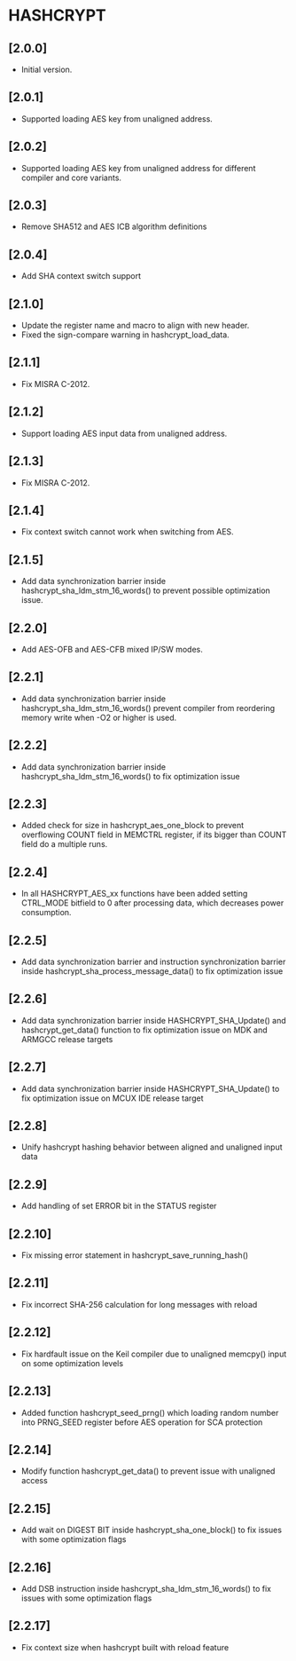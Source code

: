 # HASHCRYPT

## [2.0.0]

- Initial version.

## [2.0.1]

- Supported loading AES key from unaligned address.

## [2.0.2]

- Supported loading AES key from unaligned address for different compiler and core variants.

## [2.0.3]

- Remove SHA512 and AES ICB algorithm definitions

## [2.0.4]

- Add SHA context switch support

## [2.1.0]

- Update the register name and macro to align with new header.
- Fixed the sign-compare warning in hashcrypt_load_data.

## [2.1.1]

- Fix MISRA C-2012.

## [2.1.2]

- Support loading AES input data from unaligned address.

## [2.1.3]

- Fix MISRA C-2012.

## [2.1.4]

- Fix context switch cannot work when switching from AES.

## [2.1.5]

- Add data synchronization barrier inside hashcrypt_sha_ldm_stm_16_words() to prevent possible optimization issue.

## [2.2.0]

- Add AES-OFB and AES-CFB mixed IP/SW modes.

## [2.2.1]

- Add data synchronization barrier inside hashcrypt_sha_ldm_stm_16_words() prevent compiler from reordering memory write when -O2 or higher is used.

## [2.2.2]

- Add data synchronization barrier inside hashcrypt_sha_ldm_stm_16_words() to fix optimization issue

## [2.2.3]

- Added check for size in hashcrypt_aes_one_block to prevent overflowing COUNT field in MEMCTRL register, if its bigger than COUNT field do a multiple runs.

## [2.2.4]

- In all HASHCRYPT_AES_xx functions have been added setting CTRL_MODE bitfield to 0 after processing data, which decreases power consumption.

## [2.2.5]

- Add data synchronization barrier and instruction  synchronization barrier inside hashcrypt_sha_process_message_data() to fix optimization issue

## [2.2.6]

- Add data synchronization barrier inside HASHCRYPT_SHA_Update() and hashcrypt_get_data() function to fix optimization issue on MDK and ARMGCC release targets

## [2.2.7]

- Add data synchronization barrier inside HASHCRYPT_SHA_Update() to fix optimization issue on MCUX IDE release target

## [2.2.8]

- Unify hashcrypt hashing behavior between aligned and unaligned input data

## [2.2.9]

- Add handling of set ERROR bit in the STATUS register

## [2.2.10]

- Fix missing error statement in hashcrypt_save_running_hash()

## [2.2.11]

- Fix incorrect SHA-256 calculation for long messages with reload

## [2.2.12]

- Fix hardfault issue on the Keil compiler due to unaligned memcpy() input on some optimization levels

## [2.2.13]

- Added function hashcrypt_seed_prng() which loading random number into PRNG_SEED register before AES operation for SCA protection

## [2.2.14]

- Modify function hashcrypt_get_data() to prevent issue with unaligned access

## [2.2.15]

- Add wait on DIGEST BIT inside hashcrypt_sha_one_block() to fix issues with some optimization flags

## [2.2.16]

- Add DSB instruction inside hashcrypt_sha_ldm_stm_16_words() to fix issues with some optimization flags

## [2.2.17]

- Fix context size when hashcrypt built with reload feature
